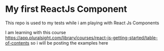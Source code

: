 # My first ReactJs Component
This repo is used to my tests while i am playing with React Js Components

I am learning with this course https://app.pluralsight.com/library/courses/react-js-getting-started/table-of-contents
so i will be posting the examples here